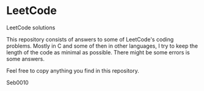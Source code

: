 # LeetCode
LeetCode solutions



This repository consists of answers to some of LeetCode's coding problems. Mostly in C and some of then in other languages, I try to keep the length of the code as
minimal as possible. There might be some errors is some answers.

Feel free to copy anything you find in this repository.

Seb0010

